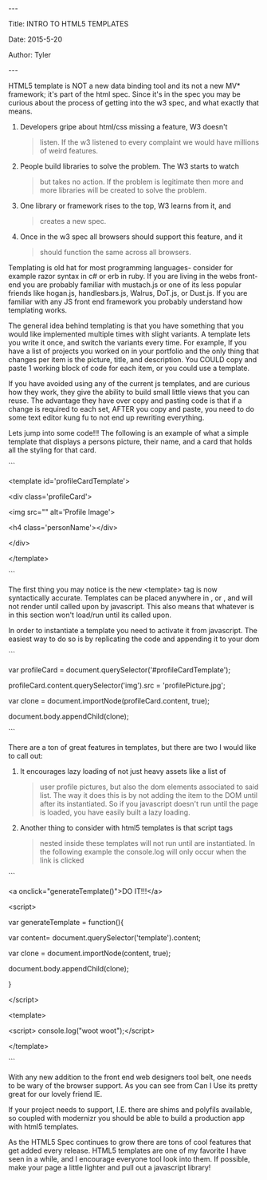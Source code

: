 \-\--

Title: INTRO TO HTML5 TEMPLATES

Date: 2015-5-20

Author: Tyler

\-\--

HTML5 template is NOT a new data binding tool and its not a new MV\*
framework; it's part of the html spec. Since it's in the spec you may be
curious about the process of getting into the w3 spec, and what exactly
that means.

1.  Developers gripe about html/css missing a feature, W3 doesn't
    > listen. If the w3 listened to every complaint we would have
    > millions of weird features.

2.  People build libraries to solve the problem. The W3 starts to watch
    > but takes no action. If the problem is legitimate then more and
    > more libraries will be created to solve the problem.

3.  One library or framework rises to the top, W3 learns from it, and
    > creates a new spec.

4.  Once in the w3 spec all browsers should support this feature, and it
    > should function the same across all browsers.

Templating is old hat for most programming languages- consider for
example razor syntax in c\# or erb in ruby. If you are living in the
webs front-end you are probably familiar with mustach.js or one of its
less popular friends like hogan.js, handlesbars.js, Walrus, DoT.js, or
Dust.js. If you are familiar with any JS front end framework you
probably understand how templating works.

The general idea behind templating is that you have something that you
would like implemented multiple times with slight variants. A template
lets you write it once, and switch the variants every time. For example,
If you have a list of projects you worked on in your portfolio and the
only thing that changes per item is the picture, title, and description.
You COULD copy and paste 1 working block of code for each item, or you
could use a template.

If you have avoided using any of the current js templates, and are
curious how they work, they give the ability to build small little views
that you can reuse. The advantage they have over copy and pasting code
is that if a change is required to each set, AFTER you copy and paste,
you need to do some text editor kung fu to not end up rewriting
everything.

Lets jump into some code!!! The following is an example of what a simple
template that displays a persons picture, their name, and a card that
holds all the styling for that card.

\`\`\`

\<template id=\'profileCardTemplate\'\>

\<div class=\'profileCard\'\>

\<img src="" alt=\'Profile Image\'\>

\<h4 class=\'personName\'\>\</div\>

\</div\>

\</template\>

\`\`\`

The first thing you may notice is the new \<template\> tag is now
syntactically accurate. Templates can be placed anywhere in , or , and
will not render until called upon by javascript. This also means that
whatever is in this section won't load/run until its called upon.

In order to instantiate a template you need to activate it from
javascript. The easiest way to do so is by replicating the code and
appending it to your dom

\`\`\`

var profileCard = document.querySelector(\'\#profileCardTemplate\');

profileCard.content.querySelector(\'img\').src = \'profilePicture.jpg\';

var clone = document.importNode(profileCard.content, true);

document.body.appendChild(clone);

\`\`\`

There are a ton of great features in templates, but there are two I
would like to call out:

1.  It encourages lazy loading of not just heavy assets like a list of
    > user profile pictures, but also the dom elements associated to
    > said list. The way it does this is by not adding the item to the
    > DOM until after its instantiated. So if you javascript doesn't run
    > until the page is loaded, you have easily built a lazy loading.

2.  Another thing to consider with html5 templates is that script tags
    > nested inside these templates will not run until are instantiated.
    > In the following example the console.log will only occur when the
    > link is clicked

\`\`\`

\<a onclick=\"generateTemplate()\"\>DO IT!!!\</a\>

\<script\>

var generateTemplate = function(){

var content= document.querySelector(\'template\').content;

var clone = document.importNode(content, true);

document.body.appendChild(clone);

}

\</script\>

\<template\>

\<script\> console.log(\"woot woot\");\</script\>

\</template\>

\`\`\`

With any new addition to the front end web designers tool belt, one
needs to be wary of the browser support. As you can see from Can I Use
its pretty great for our lovely friend IE.

If your project needs to support, I.E. there are shims and polyfils
available, so coupled with modernizr you should be able to build a
production app with html5 templates.

As the HTML5 Spec continues to grow there are tons of cool features that
get added every release. HTML5 templates are one of my favorite I have
seen in a while, and I encourage everyone tool look into them. If
possible, make your page a little lighter and pull out a javascript
library!
